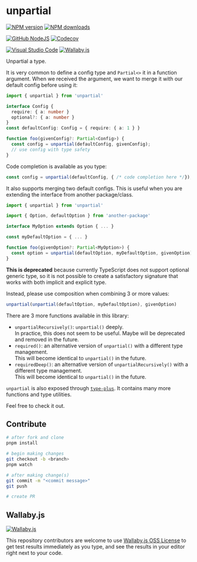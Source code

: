 # unpartial

[![NPM version][npm-image]][npm-url]
[![NPM downloads][downloads-image]][downloads-url]

[![GitHub NodeJS][github-nodejs]][github-action-url]
[![Codecov][codecov-image]][codecov-url]

[![Visual Studio Code][vscode-image]][vscode-url]
[![Wallaby.js][wallaby_image]][wallaby_url]

Unpartial a type.

It is very common to define a config type and `Partial<>` it in a function argument.
When we received the argument, we want to merge it with our default config before using it:

```ts
import { unpartial } from 'unpartial'

interface Config {
  require: { a: number }
  optional?: { a: number }
}
const defaultConfig: Config = { require: { a: 1 } }

function foo(givenConfig?: Partial<Config>) {
  const config = unpartial(defaultConfig, givenConfig);
  // use config with type safety
}
```

Code completion is available as you type:

```ts
const config = unpartial(defaultConfig, { /* code completion here */});
```

It also supports merging two default configs.
This is useful when you are extending the interface from another package/class.

```ts
import { unpartial } from 'unpartial'

import { Option, defaultOption } from 'another-package'

interface MyOption extends Option { ... }

const myDefaultOption = { ... }

function foo(givenOption?: Partial<MyOption>) {
  const option = unpartial(defaultOption, myDefaultOption, givenOption)
}
```

**This is deprecated** because currently TypeScript does not support optional generic type,
so it is not possible to create a satisfactory signature that works with both implicit and explicit type.

Instead, please use composition when combining 3 or more values:

```ts
unpartial(unpartial(defaultOption, myDefaultOption), givenOption)
```

There are 3 more functions available in this library:

- `unpartialRecursively()`: `unpartial()` deeply.\
  In practice, this does not seem to be useful. Maybe will be deprecated and removed in the future.
- `required()`: an alternative version of `unpartial()` with a different type management.\
  This will become identical to `unpartial()` in the future.
- `requiredDeep()`: an alternative version of `unpartialRecursively()` with a different type management.\
  This will become identical to `unpartial()` in the future.

`unpartial` is also exposed through [`type-plus`](https://github.com/unional/type-plus).
It contains many more functions and type utilities.

Feel free to check it out.

## Contribute

```sh
# after fork and clone
pnpm install

# begin making changes
git checkout -b <branch>
pnpm watch

# after making change(s)
git commit -m "<commit message>"
git push

# create PR
```

## Wallaby.js

[![Wallaby.js][wallaby_image_lg]][wallaby_url]

This repository contributors are welcome to use
[Wallaby.js OSS License][wallaby_url] to get
test results immediately as you type, and see the results in
your editor right next to your code.

[codecov-image]: https://codecov.io/gh/unional/unpartial/branch/master/graph/badge.svg
[codecov-url]: https://codecov.io/gh/unional/unpartial
[downloads-image]: https://img.shields.io/npm/dm/unpartial.svg?style=flat
[downloads-url]: https://npmjs.org/package/unpartial
[github-nodejs]: https://github.com/unional/unpartial/workflows/nodejs/badge.svg
[github-action-url]: https://github.com/unional/unpartial/actions
[npm-image]: https://img.shields.io/npm/v/unpartial.svg?style=flat
[npm-url]: https://npmjs.org/package/unpartial
[vscode-image]: https://img.shields.io/badge/vscode-ready-green.svg
[vscode-url]: https://code.visualstudio.com/
[wallaby_image]: https://img.shields.io/badge/wallaby.js-powered-blue.svg?style=flat&logo=github
[wallaby_image_lg]: https://img.shields.io/badge/wallaby.js-powered-blue.svg?style=for-the-badge&logo=github
[wallaby_url]: https://wallabyjs.com/oss/

